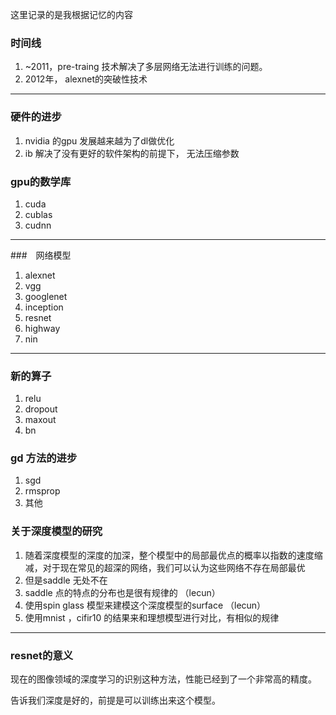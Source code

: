 这里记录的是我根据记忆的内容

### 时间线

1. ~2011，pre-traing 技术解决了多层网络无法进行训练的问题。
2. 2012年， alexnet的突破性技术

---

### 硬件的进步

1. nvidia 的gpu 发展越来越为了dl做优化
2. ib 解决了没有更好的软件架构的前提下， 无法压缩参数

### gpu的数学库

1. cuda
2. cublas
3. cudnn

----

###　网络模型

1. alexnet
2. vgg
3. googlenet
4. inception
5. resnet
6. highway
7. nin


---

### 新的算子

1. relu
2. dropout
3. maxout
4. bn


### gd 方法的进步
1. sgd
2. rmsprop
3. 其他

### 关于深度模型的研究

1. 随着深度模型的深度的加深，整个模型中的局部最优点的概率以指数的速度缩减，对于现在常见的超深的网络，我们可以认为这些网络不存在局部最优
2. 但是saddle 无处不在
3. saddle 点的特点的分布也是很有规律的 （lecun）
4. 使用spin glass 模型来建模这个深度模型的surface （lecun）
5. 使用mnist ，cifir10 的结果来和理想模型进行对比，有相似的规律

---

### resnet的意义

现在的图像领域的深度学习的识别这种方法，性能已经到了一个非常高的精度。


告诉我们深度是好的，前提是可以训练出来这个模型。
